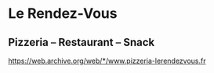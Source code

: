 Le Rendez-Vous
==============
Pizzeria – Restaurant – Snack
-----------------------------

https://web.archive.org/web/*/www.pizzeria-lerendezvous.fr
